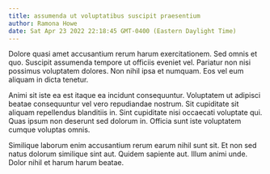 ```yaml
---
title: assumenda ut voluptatibus suscipit praesentium
author: Ramona Howe
date: Sat Apr 23 2022 22:18:45 GMT-0400 (Eastern Daylight Time)
---
```

Dolore quasi amet accusantium rerum harum exercitationem. Sed omnis et quo. Suscipit assumenda tempore ut officiis eveniet vel. Pariatur non nisi possimus voluptatem dolores. Non nihil ipsa et numquam. Eos vel eum aliquam in dicta tenetur.

 Animi sit iste ea est itaque ea incidunt consequuntur. Voluptatem ut adipisci beatae consequuntur vel vero repudiandae nostrum. Sit cupiditate sit aliquam repellendus blanditiis in. Sint cupiditate nisi occaecati voluptate qui. Quas ipsum non deserunt sed dolorum in. Officia sunt iste voluptatem cumque voluptas omnis.

 Similique laborum enim accusantium rerum earum nihil sunt sit. Et non sed natus dolorum similique sint aut. Quidem sapiente aut. Illum animi unde. Dolor nihil et harum harum beatae.